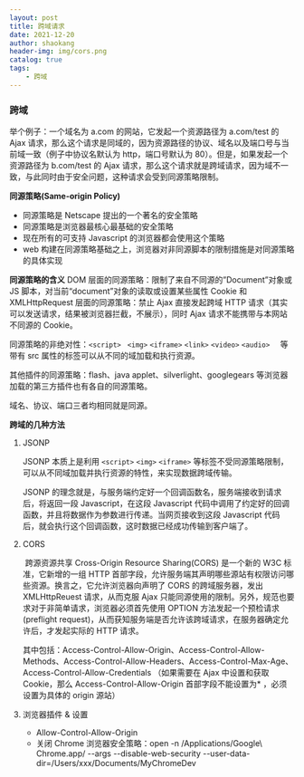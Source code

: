 ```yaml
---
layout: post
title: 跨域请求
date: 2021-12-20
author: shaokang
header-img: img/cors.png
catalog: true
tags:
    - 跨域
---
```


### 跨域

举个例子：一个域名为 a.com 的网站，它发起一个资源路径为 a.com/test 的 Ajax 请求，那么这个请求是同域的，因为资源路径的协议、域名以及端口号与当前域一致（例子中协议名默认为 http，端口号默认为 80）。但是，如果发起一个资源路径为 b.com/test 的 Ajax 请求，那么这个请求就是跨域请求，因为域不一致，与此同时由于安全问题，这种请求会受到同源策略限制。

**同源策略(Same-origin Policy)**

-   同源策略是 Netscape 提出的一个著名的安全策略
-   同源策略是浏览器最核心最基础的安全策略
-   现在所有的可支持 Javascript 的浏览器都会使用这个策略
-   web 构建在同源策略基础之上，浏览器对非同源脚本的限制措施是对同源策略的具体实现

**同源策略的含义**
DOM 层面的同源策略：限制了来自不同源的”Document”对象或 JS 脚本，对当前“document”对象的读取或设置某些属性
Cookie 和 XMLHttpRequest 层面的同源策略：禁止 Ajax 直接发起跨域 HTTP 请求（其实可以发送请求，结果被浏览器拦截，不展示），同时 Ajax 请求不能携带与本网站不同源的 Cookie。

同源策略的非绝对性：`<script>` ` <img>` `<iframe>` `<link>` `<video>` `<audio>  `
等带有 src 属性的标签可以从不同的域加载和执行资源。

其他插件的同源策略：flash、java applet、silverlight、googlegears 等浏览器加载的第三方插件也有各自的同源策略。

域名、协议、端口三者均相同就是同源。

**跨域的几种方法**

1. JSONP

    JSONP 本质上是利用 `<script>` `<img>` `<iframe>` 等标签不受同源策略限制，可以从不同域加载并执行资源的特性，来实现数据跨域传输。

    JSONP 的理念就是，与服务端约定好一个回调函数名，服务端接收到请求后，将返回一段 Javascript，在这段 Javascript 代码中调用了约定好的回调函数，并且将数据作为参数进行传递。当网页接收到这段 Javascript 代码后，就会执行这个回调函数，这时数据已经成功传输到客户端了。

2. CORS

    ​ 跨源资源共享 Cross-Origin Resource Sharing(CORS) 是一个新的 W3C 标准，它新增的一组 HTTP 首部字段，允许服务端其声明哪些源站有权限访问哪些资源。换言之，它允许浏览器向声明了 CORS 的跨域服务器，发出 XMLHttpReuest 请求，从而克服 Ajax 只能同源使用的限制。另外，规范也要求对于非简单请求，浏览器必须首先使用 OPTION 方法发起一个预检请求(preflight request)，从而获知服务端是否允许该跨域请求，在服务器确定允许后，才发起实际的 HTTP 请求。

    其中包括：Access-Control-Allow-Origin、Access-Control-Allow-Methods、Access-Control-Allow-Headers、Access-Control-Max-Age、Access-Control-Allow-Credentials （如果需要在 Ajax 中设置和获取 Cookie，那么 Access-Control-Allow-Origin 首部字段不能设置为\* ，必须设置为具体的 origin 源站）

3. 浏览器插件 & 设置

    - Allow-Control-Allow-Origin
    - 关闭 Chrome 浏览器安全策略：open -n /Applications/Google\ Chrome.app/ --args --disable-web-security --user-data-dir=/Users/xxx/Documents/MyChromeDev
